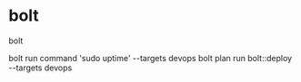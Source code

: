 # bolt
bolt

bolt run command 'sudo uptime' --targets devops
bolt plan run bolt::deploy --targets devops
